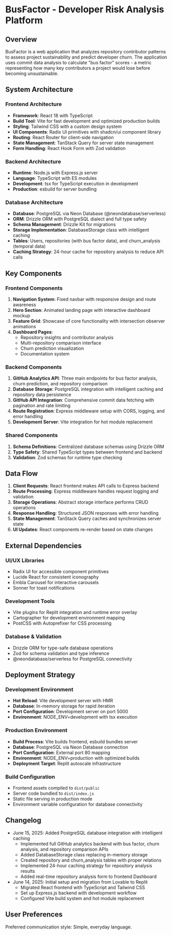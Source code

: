 # BusFactor - Developer Risk Analysis Platform

## Overview

BusFactor is a web application that analyzes repository contributor patterns to assess project sustainability and predict developer churn. The application uses commit data analysis to calculate "bus factor" scores - a metric representing how many key contributors a project would lose before becoming unsustainable.

## System Architecture

### Frontend Architecture
- **Framework**: React 18 with TypeScript
- **Build Tool**: Vite for fast development and optimized production builds
- **Styling**: Tailwind CSS with a custom design system
- **UI Components**: Radix UI primitives with shadcn/ui component library
- **Routing**: React Router for client-side navigation
- **State Management**: TanStack Query for server state management
- **Form Handling**: React Hook Form with Zod validation

### Backend Architecture
- **Runtime**: Node.js with Express.js server
- **Language**: TypeScript with ES modules
- **Development**: tsx for TypeScript execution in development
- **Production**: esbuild for server bundling

### Database Architecture
- **Database**: PostgreSQL via Neon Database (@neondatabase/serverless)
- **ORM**: Drizzle ORM with PostgreSQL dialect and full type safety
- **Schema Management**: Drizzle Kit for migrations
- **Storage Implementation**: DatabaseStorage class with intelligent caching
- **Tables**: Users, repositories (with bus factor data), and churn_analysis (temporal data)
- **Caching Strategy**: 24-hour cache for repository analysis to reduce API calls

## Key Components

### Frontend Components
1. **Navigation System**: Fixed navbar with responsive design and route awareness
2. **Hero Section**: Animated landing page with interactive dashboard mockup
3. **Feature Grid**: Showcase of core functionality with intersection observer animations
4. **Dashboard Pages**: 
   - Repository insights and contributor analysis
   - Multi-repository comparison interface
   - Churn prediction visualization
   - Documentation system

### Backend Components
1. **GitHub Analytics API**: Three main endpoints for bus factor analysis, churn prediction, and repository comparison
2. **Database Storage**: PostgreSQL integration with intelligent caching and repository data persistence
3. **GitHub API Integration**: Comprehensive commit data fetching with pagination and rate limiting
4. **Route Registration**: Express middleware setup with CORS, logging, and error handling
5. **Development Server**: Vite integration for hot module replacement

### Shared Components
1. **Schema Definitions**: Centralized database schemas using Drizzle ORM
2. **Type Safety**: Shared TypeScript types between frontend and backend
3. **Validation**: Zod schemas for runtime type checking

## Data Flow

1. **Client Requests**: React frontend makes API calls to Express backend
2. **Route Processing**: Express middleware handles request logging and validation
3. **Storage Operations**: Abstract storage interface performs CRUD operations
4. **Response Handling**: Structured JSON responses with error handling
5. **State Management**: TanStack Query caches and synchronizes server state
6. **UI Updates**: React components re-render based on state changes

## External Dependencies

### UI/UX Libraries
- Radix UI for accessible component primitives
- Lucide React for consistent iconography
- Embla Carousel for interactive carousels
- Sonner for toast notifications

### Development Tools
- Vite plugins for Replit integration and runtime error overlay
- Cartographer for development environment mapping
- PostCSS with Autoprefixer for CSS processing

### Database & Validation
- Drizzle ORM for type-safe database operations
- Zod for schema validation and type inference
- @neondatabase/serverless for PostgreSQL connectivity

## Deployment Strategy

### Development Environment
- **Hot Reload**: Vite development server with HMR
- **Database**: In-memory storage for rapid iteration
- **Port Configuration**: Development server on port 5000
- **Environment**: NODE_ENV=development with tsx execution

### Production Environment
- **Build Process**: Vite builds frontend, esbuild bundles server
- **Database**: PostgreSQL via Neon Database connection
- **Port Configuration**: External port 80 mapping
- **Environment**: NODE_ENV=production with optimized builds
- **Deployment Target**: Replit autoscale infrastructure

### Build Configuration
- Frontend assets compiled to `dist/public`
- Server code bundled to `dist/index.js`
- Static file serving in production mode
- Environment variable configuration for database connectivity

## Changelog

- June 15, 2025: Added PostgreSQL database integration with intelligent caching
  - Implemented full GitHub analytics backend with bus factor, churn analysis, and repository comparison APIs
  - Added DatabaseStorage class replacing in-memory storage
  - Created repository and churn_analysis tables with proper relations
  - Implemented 24-hour caching strategy for repository analysis results
  - Added real-time repository analysis form to frontend Dashboard
- June 14, 2025: Initial setup and migration from Lovable to Replit
  - Migrated React frontend with TypeScript and Tailwind CSS
  - Set up Express.js backend with development workflow
  - Configured Vite build system and hot module replacement

## User Preferences

Preferred communication style: Simple, everyday language.